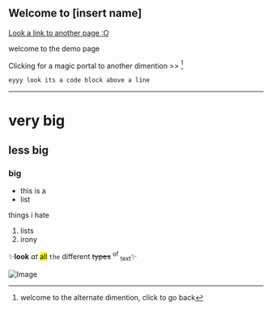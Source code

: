 <style></style>

## Welcome to [insert name]

[Look a link to another page :O](pageTest.md)

welcome to the demo page

Clicking for a magic portal to another dimention >> [^fn-sample_footnote]

```markdown
eyyy look its a code block above a line
```
<hr>

# very big
## less big
### big

- this is a
- list

things i hate
1. lists
2. irony

✨**look** _at_ <mark>all</mark> `the` <abbr>different</abbr> <del>types</del> <sup>of</sup> <sub>text</sub>✨

![Image](https://encrypted-tbn0.gstatic.com/images?q=tbn:ANd9GcRmdf7oyhUnba5zlpyk05SZxmNTGI_b_L4YVXfSQpEI5wzhSLsC5p4z4jKqnk_KiHh_QGg:https://i.imgflip.com/4u5g97.png&usqp=CAU)


[^fn-sample_footnote]: welcome to the alternate dimention, click to go back
